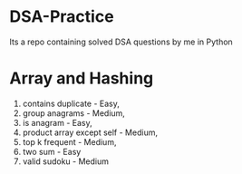 # DSA-Practice
Its a repo containing solved DSA questions by me in Python

# Array and Hashing
1. contains duplicate - Easy,
2. group anagrams - Medium,
3. is anagram - Easy,
4. product array except self - Medium,
5. top k frequent - Medium,
6. two sum - Easy
7. valid sudoku - Medium
